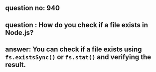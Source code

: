 
      
## question no: 940

## question : How do you check if a file exists in Node.js?

## answer: You can check if a file exists using `fs.existsSync()` or `fs.stat()` and verifying the result.
      